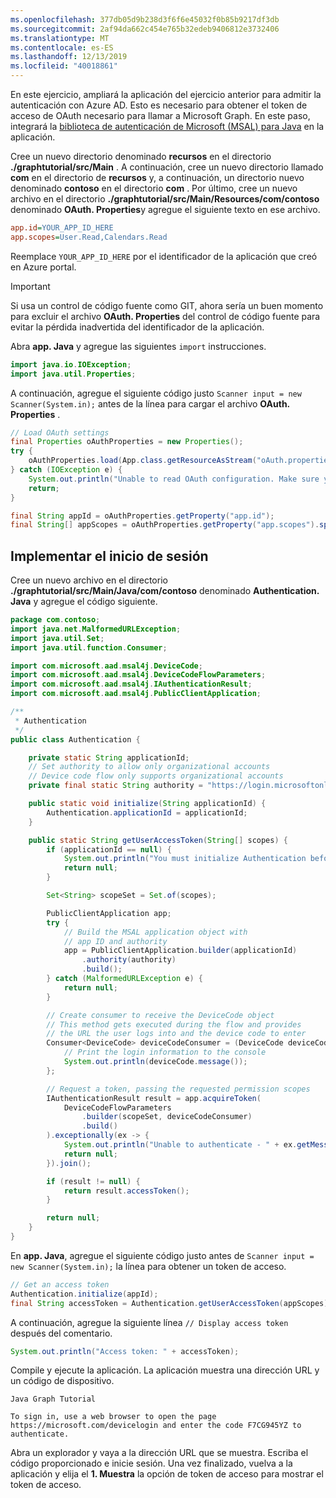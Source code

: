 ```yaml
---
ms.openlocfilehash: 377db05d9b238d3f6f6e45032f0b85b9217df3db
ms.sourcegitcommit: 2af94da662c454e765b32edeb9406812e3732406
ms.translationtype: MT
ms.contentlocale: es-ES
ms.lasthandoff: 12/13/2019
ms.locfileid: "40018861"
---
```

<!-- markdownlint-disable MD002 MD041 -->

En este ejercicio, ampliará la aplicación del ejercicio anterior para admitir la autenticación con Azure AD. Esto es necesario para obtener el token de acceso de OAuth necesario para llamar a Microsoft Graph. En este paso, integrará la [biblioteca de autenticación de Microsoft (MSAL) para Java](https://github.com/AzureAD/microsoft-authentication-library-for-java) en la aplicación.

Cree un nuevo directorio denominado **recursos** en el directorio **./graphtutorial/src/Main** . A continuación, cree un nuevo directorio llamado **com** en el directorio de **recursos** y, a continuación, un directorio nuevo denominado **contoso** en el directorio **com** . Por último, cree un nuevo archivo en el directorio **./graphtutorial/src/Main/Resources/com/contoso** denominado **OAuth. Properties**y agregue el siguiente texto en ese archivo.

```INI
app.id=YOUR_APP_ID_HERE
app.scopes=User.Read,Calendars.Read
```

Reemplace `YOUR_APP_ID_HERE` por el identificador de la aplicación que creó en Azure portal.

> [!IMPORTANT]
> Si usa un control de código fuente como GIT, ahora sería un buen momento para excluir el archivo **OAuth. Properties** del control de código fuente para evitar la pérdida inadvertida del identificador de la aplicación.

Abra **app. Java** y agregue las siguientes `import` instrucciones.

```java
import java.io.IOException;
import java.util.Properties;
```

A continuación, agregue el siguiente código justo `Scanner input = new Scanner(System.in);` antes de la línea para cargar el archivo **OAuth. Properties** .

```java
// Load OAuth settings
final Properties oAuthProperties = new Properties();
try {
    oAuthProperties.load(App.class.getResourceAsStream("oAuth.properties"));
} catch (IOException e) {
    System.out.println("Unable to read OAuth configuration. Make sure you have a properly formatted oAuth.properties file. See README for details.");
    return;
}

final String appId = oAuthProperties.getProperty("app.id");
final String[] appScopes = oAuthProperties.getProperty("app.scopes").split(",");
```

## <a name="implement-sign-in"></a>Implementar el inicio de sesión

Cree un nuevo archivo en el directorio **./graphtutorial/src/Main/Java/com/contoso** denominado **Authentication. Java** y agregue el código siguiente.

```java
package com.contoso;
import java.net.MalformedURLException;
import java.util.Set;
import java.util.function.Consumer;

import com.microsoft.aad.msal4j.DeviceCode;
import com.microsoft.aad.msal4j.DeviceCodeFlowParameters;
import com.microsoft.aad.msal4j.IAuthenticationResult;
import com.microsoft.aad.msal4j.PublicClientApplication;

/**
 * Authentication
 */
public class Authentication {

    private static String applicationId;
    // Set authority to allow only organizational accounts
    // Device code flow only supports organizational accounts
    private final static String authority = "https://login.microsoftonline.com/common/";

    public static void initialize(String applicationId) {
        Authentication.applicationId = applicationId;
    }

    public static String getUserAccessToken(String[] scopes) {
        if (applicationId == null) {
            System.out.println("You must initialize Authentication before calling getUserAccessToken");
            return null;
        }

        Set<String> scopeSet = Set.of(scopes);

        PublicClientApplication app;
        try {
            // Build the MSAL application object with
            // app ID and authority
            app = PublicClientApplication.builder(applicationId)
                .authority(authority)
                .build();
        } catch (MalformedURLException e) {
            return null;
        }

        // Create consumer to receive the DeviceCode object
        // This method gets executed during the flow and provides
        // the URL the user logs into and the device code to enter
        Consumer<DeviceCode> deviceCodeConsumer = (DeviceCode deviceCode) -> {
            // Print the login information to the console
            System.out.println(deviceCode.message());
        };

        // Request a token, passing the requested permission scopes
        IAuthenticationResult result = app.acquireToken(
            DeviceCodeFlowParameters
                .builder(scopeSet, deviceCodeConsumer)
                .build()
        ).exceptionally(ex -> {
            System.out.println("Unable to authenticate - " + ex.getMessage());
            return null;
        }).join();

        if (result != null) {
            return result.accessToken();
        }

        return null;
    }
}
```

En **app. Java**, agregue el siguiente código justo antes de `Scanner input = new Scanner(System.in);` la línea para obtener un token de acceso.

```java
// Get an access token
Authentication.initialize(appId);
final String accessToken = Authentication.getUserAccessToken(appScopes);
```

A continuación, agregue la siguiente línea `// Display access token` después del comentario.

```java
System.out.println("Access token: " + accessToken);
```

Compile y ejecute la aplicación. La aplicación muestra una dirección URL y un código de dispositivo.

```Shell
Java Graph Tutorial

To sign in, use a web browser to open the page https://microsoft.com/devicelogin and enter the code F7CG945YZ to authenticate.
```

Abra un explorador y vaya a la dirección URL que se muestra. Escriba el código proporcionado e inicie sesión. Una vez finalizado, vuelva a la aplicación y elija el **1. Muestra** la opción de token de acceso para mostrar el token de acceso.
